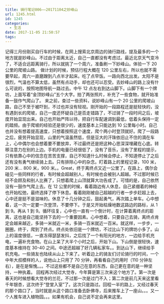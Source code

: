 ```yaml
---
title: 骑行笔记006——20171104之妙峰山
url: 1245.html
id: 1245
categories:
  - 生活
date: 2017-11-05 21:50:57
tags:
---
```


记得三月份刚买自行车的时候，在网上搜索北京周边的骑行路线，提及最多的一个地方就是妙峰山。不过由于距离太近，自己一直都没有考虑过。最近北京天气变冷了，不适合远距离骑行，所以就挑了一个周六，准备刷一下妙峰山。体验一下 20 公里的爬坡山路。 做计划的时候，预估行程大概在 120 公里左右，所以也就不需要早起，周六一直磨蹭到八点半才起床。吃了点早饭。一路向西北出发。太阳不是很烈，气温也不算太低，虽然有点动手，却也还可以忍受。去妙峰山的路上没有什么可说的，按照地图导航一路过去。中午 12 点左右到达山脚下。山脚下有一个牌坊，上面写着“金顶妙峰山”五个大字。拍了两张照片，补充了一些食物，就开始准备一鼓作气爬山了。 来之前，查过一些资料，说妙峰山有一个 20 公里的爬坡山路，自己不至于被吓到，不过也并没有轻视。刚开始的一段路程还是挺轻快的，没有遇到长的爬坡，自己一度还怀疑自己是否走错路了，不过骑了一段时间之后，坡度开始显现出来。自己也开始严阵以待，把自行车配速调到最低，低着头保持一定的踏频。由于爬坡的经验还是很少的，速度基本上只能达到 10 公里每小时。自己也并没有想着提高速度，只想着按照这个速度，爬个两小时登顶就好。爬了一段路之后，疲劳开始显现，山里的气温虽然低，但是豆大的汗珠依旧止不住的滴在车上，心中偶尔也会想着要不要放弃，不过最终还是把这种心思深深埋藏在心底。转移注意力在别的上边。手机的电量已经很低了，没有了音乐，没有了里程的提示，只有依靠心中的信念在苦苦支撑，自己不知道什么时候会停止，不知道停止了之后还有没有勇气继续骑上去。只有排除心中的杂念。盯着路上的里程记录，100 米，200 米... 800 米，900 米。。Great，终于离终点又近一公里了。在路上，偶尔会碰见一些同样的行者，有时候会超越别人，有时候也会被别人超越。不过那时候已经不会顾及和别人比赛了，只想着爬上山顶就算大功告成了。可惜的是，自己依然没有一鼓作气爬上去。在 12 公里的时候，看着路边有人休息，自己紧绷着的神经也开始松弛，最终选择了停下休息。看着刚刚被自己超越的行者一步步赶超上去，心中还是挺不是滋味的。休息了十几分钟之后，鼓起勇气，再次踏上单车。心中想着，这一次一定要一次登顶，不要停下。于是又开始枯燥地数这路边的路标，从 1 到 9。再从 1 到 9。循环往复，心中也一直有一个倒计时，在计算着离终点的距离，这也是自己能坚持下去的一个重要因素。心中想着，只要自己去骑，离终点肯定会越来越近，多骑一米就近一米，多骑一百米就近一百米。就这样，一步步，一圈圈，终于，爬到了终点。终点处依旧是一个牌坊，不过比山下的牌坊小多了。山上的温度很低，一直冻得瑟瑟发抖，之后找了一个有阳光的地方，一边给手机充电，一遍补充食物。在山上呆了大半个小时之后，开始下山。下山倒是很轻快，速度基本维持在 30-40 之间。中途还超越了好几辆私家车。。到达山下，继续给手机充电。一些骑友也陆续从山上下来了。听着边上的骑友们讨论骑行的时间，一个中年大叔模样的人，说他山上只用了 70 分钟，再看看自己的用时（110 分钟左右），是在是惭愧。。。不过这些都不是自己在意的东西，自己更在意的是一种坚持，一种执着。 回程再次经过大觉寺，今年算是第三次来这个地方了。第一次是春天的时候想看大觉寺的兰花，不过那一次是过门不入；第二次是前几天来这里看千年银杏，这次终于“登堂入室”了。这次只是路过。回程一半的路上，又经过春天的那个路口了，当时就是从这个路口准备去卧佛寺，后来推车上了一座山。。。又一个人推车进入植物园。。。如果有机会，自己说不定会再来这里。